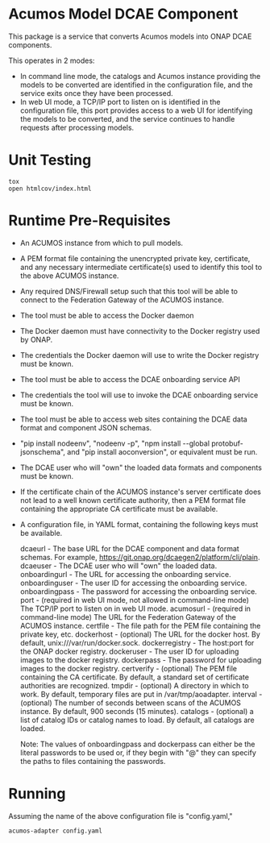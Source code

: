 # Acumos Model DCAE Component

This package is a service that converts Acumos models into ONAP DCAE components.

This operates in 2 modes:

- In command line mode, the catalogs and Acumos instance providing the models
  to be converted are identified in the configuration file, and the service
  exits once they have been processed.
- In web UI mode, a TCP/IP port to listen on is identified in the
  configuration file, this port provides access to a web UI for identifying
  the models to be converted, and the service continues to handle requests
  after processing models.

# Unit Testing

    tox
    open htmlcov/index.html

# Runtime Pre-Requisites

- An ACUMOS instance from which to pull models.
- A PEM format file containing the unencrypted private key, certificate, and
  any necessary intermediate certificate(s) used to identify this tool to
  the above ACUMOS instance.
- Any required DNS/Firewall setup such that this tool will be able to connect
  to the Federation Gateway of the ACUMOS instance.
- The tool must be able to access the Docker daemon
- The Docker daemon must have connectivity to the Docker registry used by ONAP.
- The credentials the Docker daemon will use to write the Docker registry must
  be known.
- The tool must be able to access the DCAE onboarding service API
- The credentials the tool will use to invoke the DCAE onboarding service must
  be known.
- The tool must be able to access web sites containing the DCAE data format and
  component JSON schemas.
- "pip install nodeenv", "nodeenv -p", "npm install --global protobuf-jsonschema",
  and "pip install aoconversion", or equivalent must be run.
- The DCAE user who will "own" the loaded data formats and components must be
  known.
- If the certificate chain of the ACUMOS instance's server certificate does not
  lead to a well known certificate authority, then a PEM format file containing
  the appropriate CA certificate must be available.
- A configuration file, in YAML format, containing the following keys must be
  available.

  dcaeurl - The base URL for the DCAE component and data format schemas.  For
    example, https://git.onap.org/dcaegen2/platform/cli/plain.
  dcaeuser - The DCAE user who will "own" the loaded data.
  onboardingurl - The URL for accessing the onboarding service.
  onboardinguser - The user ID for accessing the onboarding service.
  onboardingpass - The password for accessing the onboarding service.
  port - (required in web UI mode, not allowed in command-line mode) The TCP/IP
    port to listen on in web UI mode.
  acumosurl - (required in command-line mode) The URL for the Federation
    Gateway of the ACUMOS instance.
  certfile - The file path for the PEM file containing the private key, etc.
  dockerhost - (optional) The URL for the docker host.  By default,
    unix:///var/run/docker.sock.
  dockerregistry - The host:port for the ONAP docker registry.
  dockeruser - The user ID for uploading images to the docker registry.
  dockerpass - The password for uploading images to the docker registry.
  certverify - (optional) The PEM file containing the CA certificate.  By
    default, a standard set of certificate authorities are recognized.
  tmpdir - (optional) A directory in which to work.  By default,
    temporary files are put in /var/tmp/aoadapter.
  interval - (optional) The number of seconds between scans of the ACUMOS
    instance.  By default, 900 seconds (15 minutes).
  catalogs - (optional) a list of catalog IDs or catalog names to load.  By
    default, all catalogs are loaded.

  Note: The values of onboardingpass and dockerpass can either be the literal
  passwords to be used or, if they begin with "@" they can specify the paths
  to files containing the passwords.

# Running

Assuming the name of the above configuration file is "config.yaml,"

    acumos-adapter config.yaml
